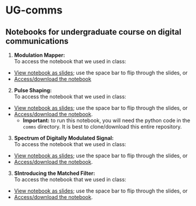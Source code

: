 # UG-comms

## Notebooks for undergraduate course on digital communications

1. **Modulation Mapper:**</br>
To access the notebook that we used in class:
* [View notebook as slides](https://nbviewer.org/format/slides/github/bepepa/UG-comms/blob/main/notebooks/010_mod_mapper.ipynb#/); use the space bar to flip through the slides, or
* [Access/download the notebook](https://github.com/bepepa/UG-comms/blob/main/notebooks/010_mod_mapper.ipynb)

2. **Pulse Shaping:**</br>
To access the notebook that we used in class:
* [View notebook as slides](https://nbviewer.org/format/slides/github/bepepa/UG-comms/blob/main/notebooks/020_pulse_shaping.ipynb#/); use the space bar to flip through the slides, or
* [Access/download the notebook](https://github.com/bepepa/UG-comms/blob/main/notebooks/020_pulse_shaping.ipynb).
  + **Important:** to run this notebook, you will need the python code in the `comms` directory. It is best to clone/download this entire repository.

3. **Spectrum of Digitally Modulated Signal:**</br>
To access the notebook that we used in class:
* [View notebook as slides](https://nbviewer.org/format/slides/github/bepepa/UG-comms/blob/main/notebooks/025_psd_pulses.ipynb#/); use the space bar to flip through the slides, or
* [Access/download the notebook](https://github.com/bepepa/UG-comms/blob/main/notebooks/025_psd_pulses.ipynb).

3. **SIntroducing the Matched Filter:**</br>
To access the notebook that we used in class:
* [View notebook as slides](https://nbviewer.org/format/slides/github/bepepa/UG-comms/blob/main/notebooks/030_matched_filter.ipynb#/); use the space bar to flip through the slides, or
* [Access/download the notebook](https://github.com/bepepa/UG-comms/blob/main/notebooks/030_matched_filter.ipynb).


